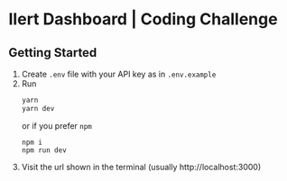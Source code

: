 # Ilert Dashboard | Coding Challenge

## Getting Started

1. Create `.env` file with your API key as in `.env.example`
1. Run
    ```bash
    yarn
    yarn dev
    ```
    or if you prefer `npm`
    ```
    npm i
    npm run dev
    ```
1. Visit the url shown in the terminal  (usually http://localhost:3000)
